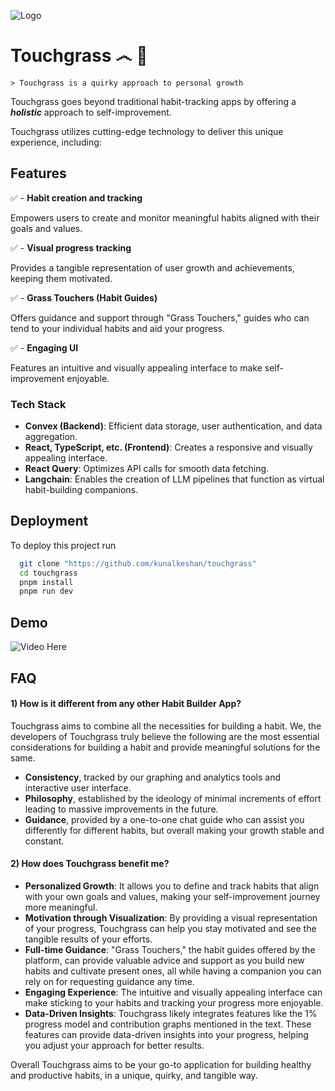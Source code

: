 
![Logo]("touchgrass\public\images\logo.png")


# Touchgrass ෴ 🌿

    > Touchgrass is a quirky approach to personal growth

Touchgrass goes beyond traditional habit-tracking apps by offering a ***holistic*** approach to self-improvement.

Touchgrass utilizes cutting-edge technology to deliver this unique experience, including:


## Features


✅ - **Habit creation and tracking**

Empowers users to create and monitor meaningful habits aligned with their goals and values.

✅ - **Visual progress tracking**

Provides a tangible representation of user growth and achievements, keeping them motivated.

✅ - **Grass Touchers (Habit Guides)**

Offers guidance and support through "Grass Touchers," guides who can tend to your individual habits and aid your progress.

✅ - **Engaging UI**

Features an intuitive and visually appealing interface to make self-improvement enjoyable.

### Tech Stack

- **Convex (Backend)**: Efficient data storage, user authentication, and data aggregation.
- **React, TypeScript, etc. (Frontend)**: Creates a responsive and visually appealing interface.
- **React Query**: Optimizes API calls for smooth data fetching.
- **Langchain**: Enables the creation of LLM pipelines that function as virtual habit-building companions.
## Deployment

To deploy this project run

```bash
  git clone "https://github.com/kunalkeshan/touchgrass"
  cd touchgrass
  pnpm install
  pnpm run dev
```


## Demo

![[Video Here]("touchgrass\public\images\thumbnail.png")](https://www.youtube.com/watch?v=1P7Qr_x83Pw)


## FAQ

#### 1) How is it different from any other Habit Builder App?

Touchgrass aims to combine all the necessities for building a habit. We, the developers of Touchgrass truly believe the following are the most essential considerations for building a habit and provide meaningful solutions for the same.
- **Consistency**, tracked by our graphing and analytics tools and interactive user interface.
- **Philosophy**, established by the ideology of minimal increments of effort leading to massive improvements in the future.
- **Guidance**, provided by a one-to-one chat guide who can assist you differently for different habits, but overall making your growth stable and constant.

#### 2) How does Touchgrass benefit me?

- **Personalized Growth**: It allows you to define and track habits that align with your own goals and values, making your self-improvement journey more meaningful.
- **Motivation through Visualization**: By providing a visual representation of your progress, Touchgrass can help you stay motivated and see the tangible results of your efforts.
- **Full-time Guidance**: "Grass Touchers," the habit guides offered by the platform, can provide valuable advice and support as you build new habits and cultivate present ones, all while having a companion you can rely on for requesting guidance any time.
- **Engaging Experience**: The intuitive and visually appealing interface can make sticking to your habits and tracking your progress more enjoyable.
- **Data-Driven Insights**: Touchgrass likely integrates features like the 1% progress model and contribution graphs mentioned in the text. These features can provide data-driven insights into your progress, helping you adjust your approach for better results.

Overall Touchgrass aims to be your go-to application for building healthy and productive habits, in a unique, quirky, and tangible way.

